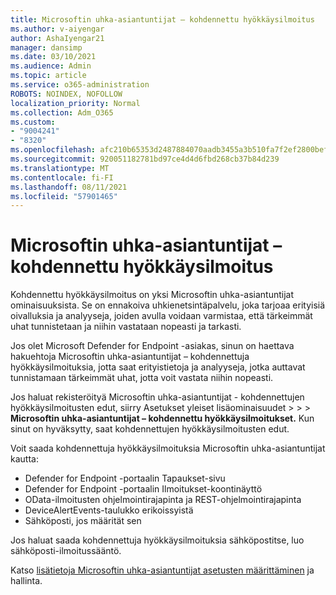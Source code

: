 ```yaml
---
title: Microsoftin uhka-asiantuntijat – kohdennettu hyökkäysilmoitus
ms.author: v-aiyengar
author: AshaIyengar21
manager: dansimp
ms.date: 03/10/2021
ms.audience: Admin
ms.topic: article
ms.service: o365-administration
ROBOTS: NOINDEX, NOFOLLOW
localization_priority: Normal
ms.collection: Adm_O365
ms.custom:
- "9004241"
- "8320"
ms.openlocfilehash: afc210b65353d2487884070aadb3455a3b510fa7f2ef2800bef31cb77a5f1751
ms.sourcegitcommit: 920051182781bd97ce4d4d6fbd268cb37b84d239
ms.translationtype: MT
ms.contentlocale: fi-FI
ms.lasthandoff: 08/11/2021
ms.locfileid: "57901465"
---
```

# <a name="microsoft-threat-experts---targeted-attack-notification"></a>Microsoftin uhka-asiantuntijat – kohdennettu hyökkäysilmoitus

Kohdennettu hyökkäysilmoitus on yksi Microsoftin uhka-asiantuntijat ominaisuuksista. Se on ennakoiva uhkienetsintäpalvelu, joka tarjoaa erityisiä oivalluksia ja analyyseja, joiden avulla voidaan varmistaa, että tärkeimmät uhat tunnistetaan ja niihin vastataan nopeasti ja tarkasti.

Jos olet Microsoft Defender for Endpoint -asiakas, sinun on haettava hakuehtoja Microsoftin uhka-asiantuntijat – kohdennettuja hyökkäysilmoituksia, jotta saat erityistietoja ja analyyseja, jotka auttavat tunnistamaan tärkeimmät uhat, jotta voit vastata niihin nopeasti.

Jos haluat rekisteröityä Microsoftin uhka-asiantuntijat - kohdennettujen hyökkäysilmoitusten edut, siirry Asetukset yleiset lisäominaisuudet   >    >    >  **Microsoftin uhka-asiantuntijat – kohdennettu hyökkäysilmoitukset.** Kun sinut on hyväksytty, saat kohdennettujen hyökkäysilmoitusten edut.

Voit saada kohdennettuja hyökkäysilmoituksia Microsoftin uhka-asiantuntijat kautta:

- Defender for Endpoint -portaalin Tapaukset-sivu
- Defender for Endpoint -portaalin Ilmoitukset-koontinäyttö
- OData-ilmoitusten ohjelmointirajapinta ja REST-ohjelmointirajapinta
- DeviceAlertEvents-taulukko erikoissyistä
- Sähköposti, jos määrität sen

Jos haluat saada kohdennettuja hyökkäysilmoituksia sähköpostitse, luo sähköposti-ilmoitussääntö. 

Katso [lisätietoja Microsoftin uhka-asiantuntijat asetusten määrittäminen](https://docs.microsoft.com/windows/security/threat-protection/microsoft-defender-atp/configure-microsoft-threat-experts) ja hallinta.
